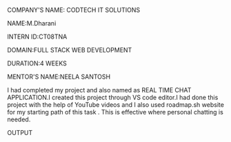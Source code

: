 COMPANY'S NAME: CODTECH IT SOLUTIONS

NAME:M.Dharani

INTERN ID:CT08TNA

DOMAIN:FULL STACK WEB DEVELOPMENT

DURATION:4 WEEKS

MENTOR'S NAME:NEELA SANTOSH

I had completed my project and also named as REAL TIME CHAT APPLICATION.I created this project through VS code editor.I had done this project with the help of YouTube videos and I also used roadmap.sh website for my starting path of this task . This is effective where personal chatting is needed.

OUTPUT

